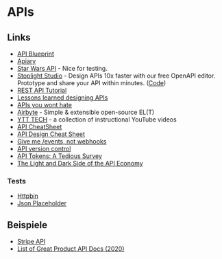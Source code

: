 # APIs

## Links

- [API Blueprint](https://apiblueprint.org)
- [Apiary](https://app.apiary.io)
- [Star Wars API](https://swapi.co/) - Nice for testing.
- [Stoplight Studio](https://stoplight.io/studio) - Design APIs 10x faster with our free OpenAPI editor. Prototype and share your API within minutes. ([Code](https://github.com/stoplightio/studio))
- [REST API Tutorial](https://www.restapitutorial.com/)
- [Lessons learned designing APIs](https://menduz.com/posts/2019.05.07)
- [APIs you wont hate](https://apisyouwonthate.com/)
- [Airbyte](https://airbyte.io/) - Simple & extensible open-source EL(T)
- [YTT TECH](https://www.ytt-tech.com/) - a collection of instructional YouTube videos
- [API CheatSheet](https://www.freecodecamp.org/news/what-is-an-api-and-how-to-test-it/)
- [API Design Cheat Sheet](https://github.com/RestCheatSheet/api-cheat-sheet)
- [Give me /events, not webhooks](https://blog.syncinc.so/events-not-webhooks?utm_source=pocket_mylist)
- [API version control](https://github.com/reindert-vetter/api-version-control)
- [API Tokens: A Tedious Survey](https://fly.io/blog/api-tokens-a-tedious-survey/)
- [The Light and Dark Side of the API Economy](https://www.swyx.io/api-economy/)

### Tests

- [Httpbin](http://httpbin.org/)
- [Json Placeholder](https://jsonplaceholder.typicode.com/)

## Beispiele

- [Stripe API](https://stripe.com/docs/api)
- [List of Great Product API Docs (2020)](https://twitter.com/steipete/status/1335135761197375491)
